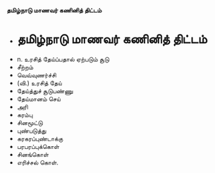 **தமிழ்நாடு மாணவர் கணினித் திட்டம்**
- # தமிழ்நாடு மாணவர் கணினித் திட்டம்
- n. உரசித் தேய்ப்பதால் ஏற்படும் சூடு
- சீற்றம்
- வெவ்வுணர்ச்சி
- (வி.) உரசித் தேய்
- தேய்த்துச் சூடுபண்ணு
- தேய்மானம் செய்
- அரி
- கரம்பு
- சினமூட்டு
- புண்படுத்து
- கரகரப்புண்டாக்கு
- பரபரப்புக்கொள்
- சினங்கொள்
- எரிச்சல் கொள்.

